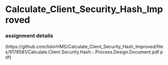 # Calculate_Client_Security_Hash_Improved
<h3> assignment details </h3>
(https://github.com/lidorHMS/Calculate_Client_Security_Hash_Improved/files/9178581/Calculate.Client.Security.Hash.-.Process.Design.Document.pdf.pdf)
